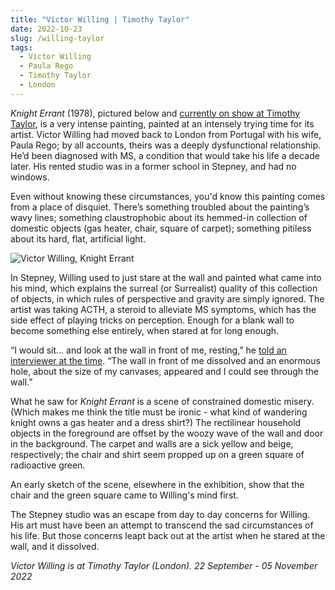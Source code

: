 ```yaml
---
title: "Victor Willing | Timothy Taylor"
date: 2022-10-23
slug: /willing-taylor
tags:
  - Victor Willing
  - Paula Rego
  - Timothy Taylor
  - London
---
```


*Knight Errant* (1978), pictured below and [currently on show at Timothy Taylor](https://www.timothytaylor.com/exhibitions/victor-willing/), is a very intense painting, painted at an intensely trying time for its artist. Victor Willing had moved back to London from Portugal with his wife, Paula Rego; by all accounts, theirs was a deeply dysfunctional relationship. He’d been diagnosed with MS, a condition that would take his life a decade later. His rented studio was in a former school in Stepney, and had no windows.

Even without knowing these circumstances, you'd know this painting comes from a place of disquiet. There’s something troubled about the painting’s wavy lines; something claustrophobic about its hemmed-in collection of domestic objects (gas heater, chair, square of carpet); something pitiless about its hard, flat, artificial light.

![Victor Willing, Knight Errant](/willing-taylor-1.jpeg)

In Stepney, Willing used to just stare at the wall and painted what came into his mind, which explains the surreal (or Surrealist) quality of this collection of objects, in which rules of perspective and gravity are simply ignored. The artist was taking ACTH, a steroid to alleviate MS symptoms, which has the side effect of playing tricks on perception. Enough for a blank wall to become something else entirely, when stared at for long enough.

“I would sit… and look at the wall in front of me, resting,” he [told an interviewer at the time](https://www.timothytaylor.com/site/assets/files/62983/image-1.1000x0.png). “The wall in front of me dissolved and an enormous hole, about the size of my canvases, appeared and I could see through the wall.” 

What he saw for *Knight Errant* is a scene of constrained domestic misery. (Which makes me think the title must be ironic - what kind of wandering knight owns a gas heater and a dress shirt?) The rectilinear household objects in the foreground are offset by the woozy wave of the wall and door in the background. The carpet and walls are a sick yellow and beige, respectively; the chair and shirt seem propped up on a green square of radioactive green. 

An early sketch of the scene, elsewhere in the exhibition, show that the chair and the green square came to Willing's mind first. 

The Stepney studio was an escape from day to day concerns for Willing. His art must have been an attempt to transcend the sad circumstances of his life. But those concerns leapt back out at the artist when he stared at the wall, and it dissolved. 

*Victor Willing is at Timothy Taylor (London). 22 September - 05 November 2022*
